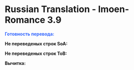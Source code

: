 # Russian Translation - Imoen-Romance 3.9 

<p><span style="color: #3366ff;"><strong>Готовность перевода:</strong></span></p>
<p><strong> Не переведеных строк SoA:</strong></p>
<p><strong> Не переведеных строк ToB:</strong></p>
<p><strong> Вычитка:</strong></p>
